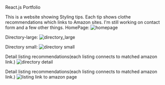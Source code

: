 React.js Portfolio

This is a website showing Styling tips. Each tip shows clothe recommendations which links to Amazon sites. I'm still working on contact form and a few other things.
HomePage:
![homepage](https://user-images.githubusercontent.com/24197486/125153817-32512280-e10b-11eb-8fcf-011c54ca2d0b.png)


Directory-large:
![directory_large](https://user-images.githubusercontent.com/24197486/125153818-341ae600-e10b-11eb-9a21-489b2fef92e7.png)


Directory small:
![directory small](https://user-images.githubusercontent.com/24197486/125153873-98d64080-e10b-11eb-8c49-06be191cd2d8.png)


Detail listing recommendations(each listing connects to matched amazon link.)
![directory detail](https://user-images.githubusercontent.com/24197486/125153876-a1c71200-e10b-11eb-9c49-f6d92b119eb9.png)


Detail listing recommendations(each listing connects to matched amazon link.)
![listing link to amazon page](https://user-images.githubusercontent.com/24197486/125153879-a2f83f00-e10b-11eb-810e-0d3c40adf03a.png)




